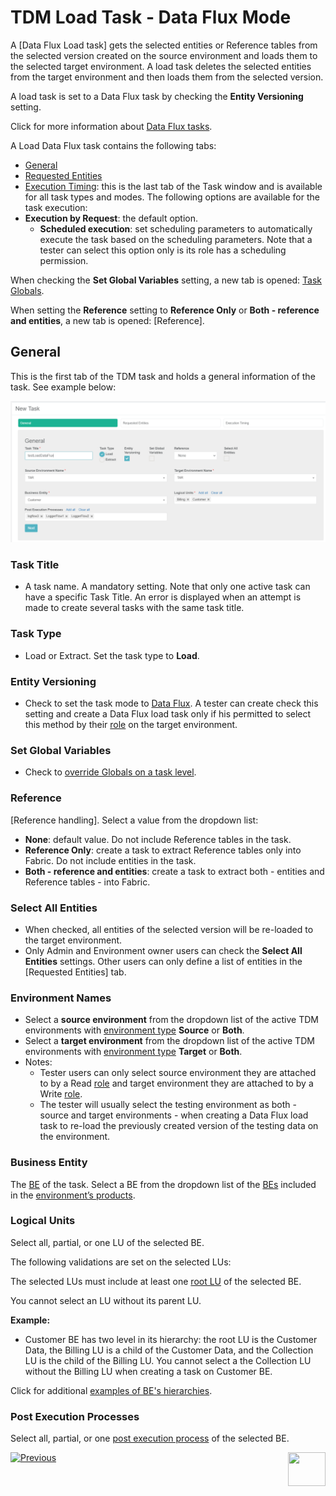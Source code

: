 # TDM Load Task - Data Flux Mode

A [Data Flux Load task] gets the selected entities or Reference tables from the selected version created on the source environment and loads them to the selected target environment. A load task deletes the selected entities from the target environment and then loads them from the selected version.

A load task is set to a Data Flux task by checking the **Entity Versioning** setting.

Click for more information about [Data Flux tasks](15_data_flux_task.md).

A Load Data Flux task contains the following tabs:

- [General](#general)
- [Requested Entities](21_load_task_requested_entities_dataflux_mode.md)
- [Execution Timing]():   this is the last tab of the Task window and is available for all task types and modes. The following options are available  for the task execution:
- **Execution by Request**: the default option.
  - **Scheduled execution**: set scheduling parameters to automatically execute the task based on the scheduling parameters. Note that a tester can select this option only is its role has a scheduling permission.


When checking the **Set Global Variables** setting, a new tab is opened: [Task Globals](22_task_globals_tab.md).

When setting the **Reference** setting to **Reference Only** or **Both - reference and entities**, a new tab is opened: [Reference].

## General

This is the first tab of the TDM task and holds a general information of the task. See example below:

![general tab](images/load_general_tab_dataflux.png)

### Task Title

- A task name. A mandatory setting. Note that only one active task can have a specific Task Title. An error is displayed when an attempt is made to create several tasks with the same task title.

### Task Type

- Load or Extract. Set the task type to **Load**.

### Entity Versioning

- Check to set the task mode to [Data Flux](15_data_flux_task.md).  A tester can create check this setting and create a Data Flux load task only if his permitted to select this method by their [role](10_environment_roles_tab.md#role-permissions) on the target environment.

  

### Set Global Variables 

- Check to [override Globals on a task level](22_task_globals_tab.md).

### Reference 

[Reference handling]. Select a value from the dropdown list:

- **None**: default value. Do not include Reference tables in the task.
- **Reference Only**: create a task to extract Reference tables only into Fabric. Do not include entities in the task.
- **Both - reference and entities**: create a task to extract both - entities and Reference tables - into Fabric.

### Select All Entities

- When checked, all entities of the selected version will be re-loaded to the target environment.
- Only Admin and Environment owner users can check the **Select All Entities** settings. Other users can only define a list of entities in the [Requested Entities] tab.

### Environment Names

- Select a **source environment** from the dropdown list of the active TDM environments with [environment type](08_environment_window_general_information.md#environment-type) **Source** or **Both**. 
- Select a **target environment** from the dropdown list of the active TDM environments with [environment type](08_environment_window_general_information.md#environment-type) **Target** or **Both**. 
- Notes:
  - Tester users can only select source environment they are attached to by a Read [role](10_environment_roles_tab.md) and target environment they are attached to by a Write [role](10_environment_roles_tab.md). 
  - The tester will usually select the testing environment as both - source and target environments - when creating a Data Flux load task to re-load the previously created version of the testing data on the environment.

### Business Entity

The [BE](04_tdm_gui_business_entity_window.md) of the task. Select a BE from the dropdown list of the [BEs](05_tdm_gui_product_window.md#be-and-lu-product-relationship) included in the [environment’s products](11_environment_products_tab.md). 

### Logical Units

Select all, partial, or one LU of the selected BE. 

The following validations are set on the selected LUs:

The selected LUs must include at least one [root LU](/articles/TDM/tdm_overview/03_business_entity_overview.md#root-lu) of the selected BE. 

You cannot select an LU without its parent LU. 

**Example:**

- Customer BE has two level in its hierarchy: the  root LU is the Customer Data, the Billing LU is a child of the Customer Data, and the Collection LU is the child of the Billing LU. You cannot select a the Collection LU without the Billing LU when creating a task on Customer BE.

Click for additional [examples of BE's hierarchies](/articles/TDM/tdm_overview/03_business_entity_overview.md).

### Post Execution Processes

Select all, partial, or one [post execution process](04_tdm_gui_business_entity_window.md#post-execution-processes-tab) of the selected BE.



 [![Previous](/articles/images/Previous.png)](19_load_task_request_parameters_regular_mode)[<img align="right" width="60" height="54" src="/articles/images/Next.png">](21_load_task_requested_entities_dataflux_mode.md)

